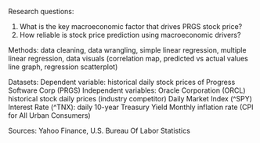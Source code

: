 Research questions:
  1. What is the key macroeconomic factor that drives PRGS stock price?
  2. How reliable is stock price prediction using macroeconomic drivers?

Methods: data cleaning, data wrangling, simple linear regression, multiple linear regression, data visuals (correlation map, predicted vs actual values line graph, regression scatterplot)

Datasets:
  Dependent variable: historical daily stock prices of Progress Software Corp (PRGS)
  Independent variables:
    Oracle Corporation (ORCL) historical stock daily prices (industry competitor)
    Daily Market Index (^SPY)
    Interest Rate (^TNX): daily 10-year Treasury Yield
    Monthly inflation rate (CPI for All Urban Consumers)

Sources: Yahoo Finance, U.S. Bureau Of Labor Statistics
